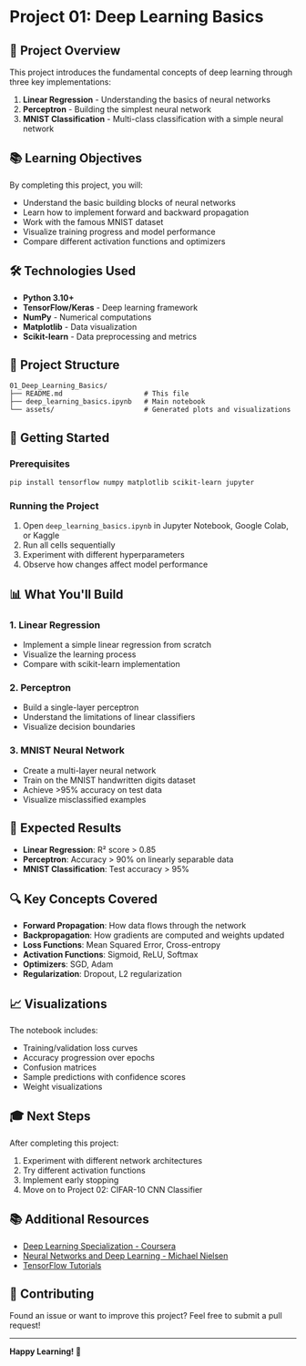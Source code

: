 # Project 01: Deep Learning Basics

## 🎯 Project Overview

This project introduces the fundamental concepts of deep learning through three key implementations:
1. **Linear Regression** - Understanding the basics of neural networks
2. **Perceptron** - Building the simplest neural network
3. **MNIST Classification** - Multi-class classification with a simple neural network

## 📚 Learning Objectives

By completing this project, you will:
- Understand the basic building blocks of neural networks
- Learn how to implement forward and backward propagation
- Work with the famous MNIST dataset
- Visualize training progress and model performance
- Compare different activation functions and optimizers

## 🛠️ Technologies Used

- **Python 3.10+**
- **TensorFlow/Keras** - Deep learning framework
- **NumPy** - Numerical computations
- **Matplotlib** - Data visualization
- **Scikit-learn** - Data preprocessing and metrics

## 📁 Project Structure

```
01_Deep_Learning_Basics/
├── README.md                    # This file
├── deep_learning_basics.ipynb   # Main notebook
└── assets/                      # Generated plots and visualizations
```

## 🚀 Getting Started

### Prerequisites

```bash
pip install tensorflow numpy matplotlib scikit-learn jupyter
```

### Running the Project

1. Open `deep_learning_basics.ipynb` in Jupyter Notebook, Google Colab, or Kaggle
2. Run all cells sequentially
3. Experiment with different hyperparameters
4. Observe how changes affect model performance

## 📊 What You'll Build

### 1. Linear Regression
- Implement a simple linear regression from scratch
- Visualize the learning process
- Compare with scikit-learn implementation

### 2. Perceptron
- Build a single-layer perceptron
- Understand the limitations of linear classifiers
- Visualize decision boundaries

### 3. MNIST Neural Network
- Create a multi-layer neural network
- Train on the MNIST handwritten digits dataset
- Achieve >95% accuracy on test data
- Visualize misclassified examples

## 🎯 Expected Results

- **Linear Regression**: R² score > 0.85
- **Perceptron**: Accuracy > 90% on linearly separable data
- **MNIST Classification**: Test accuracy > 95%

## 🔍 Key Concepts Covered

- **Forward Propagation**: How data flows through the network
- **Backpropagation**: How gradients are computed and weights updated
- **Loss Functions**: Mean Squared Error, Cross-entropy
- **Activation Functions**: Sigmoid, ReLU, Softmax
- **Optimizers**: SGD, Adam
- **Regularization**: Dropout, L2 regularization

## 📈 Visualizations

The notebook includes:
- Training/validation loss curves
- Accuracy progression over epochs
- Confusion matrices
- Sample predictions with confidence scores
- Weight visualizations

## 🎓 Next Steps

After completing this project:
1. Experiment with different network architectures
2. Try different activation functions
3. Implement early stopping
4. Move on to Project 02: CIFAR-10 CNN Classifier

## 📚 Additional Resources

- [Deep Learning Specialization - Coursera](https://www.coursera.org/specializations/deep-learning)
- [Neural Networks and Deep Learning - Michael Nielsen](http://neuralnetworksanddeeplearning.com/)
- [TensorFlow Tutorials](https://www.tensorflow.org/tutorials)

## 🤝 Contributing

Found an issue or want to improve this project? Feel free to submit a pull request!

---

**Happy Learning! 🚀**
